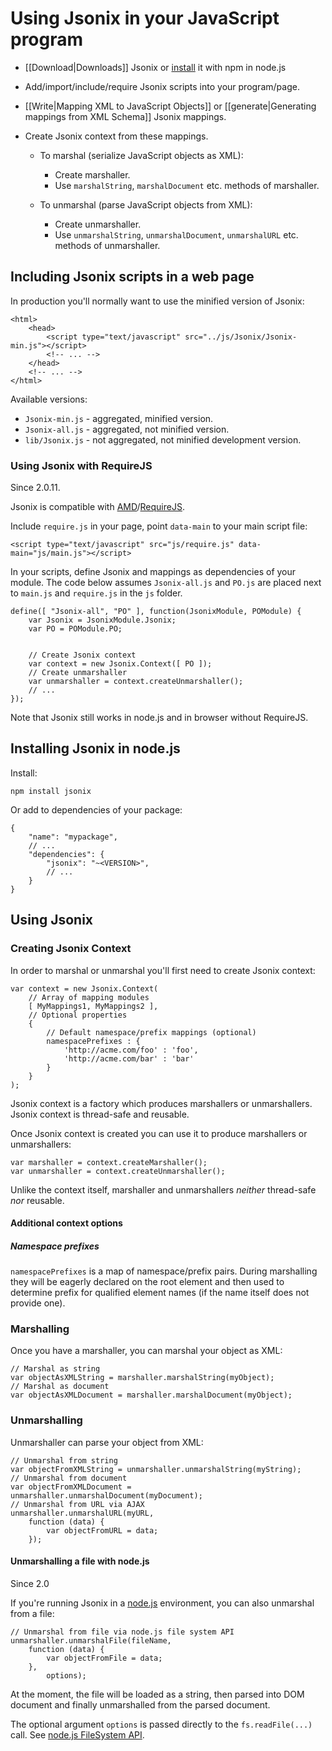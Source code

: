 

# Using Jsonix in your JavaScript program

* [[Download|Downloads]] Jsonix or [install](https://npmjs.org/package/xmldom) it with npm in node.js
* Add/import/include/require Jsonix scripts into your program/page.
* [[Write|Mapping XML to JavaScript Objects]] or [[generate|Generating mappings from XML Schema]] Jsonix mappings.
* Create Jsonix context from these mappings.

  * To marshal (serialize JavaScript objects as XML):

    * Create marshaller.
    * Use `marshalString`, `marshalDocument` etc. methods of marshaller.
  * To unmarshal (parse JavaScript objects from XML):

    * Create unmarshaller.
    * Use `unmarshalString`, `unmarshalDocument`, `unmarshalURL` etc. methods of unmarshaller.

## Including Jsonix scripts in a web page

In production you'll normally want to use the minified version of Jsonix:

```
<html>
	<head>
		<script type="text/javascript" src="../js/Jsonix/Jsonix-min.js"></script>
		<!-- ... --> 
	</head> 
	<!-- ... --> 
</html>
```

Available versions:

* `Jsonix-min.js` - aggregated, minified version.
* `Jsonix-all.js` - aggregated, not minified version.
* `lib/Jsonix.js` - not aggregated, not minified development version.

### Using Jsonix with RequireJS

Since 2.0.11.

Jsonix is compatible with [AMD](https://github.com/amdjs/amdjs-api/wiki/AMD)/[RequireJS](http://requirejs.org/).

Include `require.js` in your page, point `data-main` to your main script file:

```
<script type="text/javascript" src="js/require.js" data-main="js/main.js"></script> 
```

In your scripts, define Jsonix and mappings as dependencies of your module. The code below assumes `Jsonix-all.js` and `PO.js` are placed next to `main.js` and `require.js` in the `js` folder.

```
define([ "Jsonix-all", "PO" ], function(JsonixModule, POModule) {
	var Jsonix = JsonixModule.Jsonix;
	var PO = POModule.PO;


	// Create Jsonix context
	var context = new Jsonix.Context([ PO ]);
	// Create unmarshaller
	var unmarshaller = context.createUnmarshaller();
	// ...
});
```

Note that Jsonix still works in node.js and in browser without RequireJS.

## Installing Jsonix in node.js

Install:

```
npm install jsonix
```

Or add to dependencies of your package:

```
{
	"name": "mypackage",
	// ...
	"dependencies": {
		"jsonix": "~<VERSION>",
		// ...
	}
}
```

## Using Jsonix

### Creating Jsonix Context

In order to marshal or unmarshal you'll first need to create Jsonix context:

```
var context = new Jsonix.Context(
	// Array of mapping modules
	[ MyMappings1, MyMappings2 ],
	// Optional properties
	{
		// Default namespace/prefix mappings (optional)
		namespacePrefixes : {
			'http://acme.com/foo' : 'foo',
			'http://acme.com/bar' : 'bar'
		}
	}
);
```

Jsonix context is a factory which produces marshallers or unmarshallers. Jsonix context is thread-safe and reusable.

Once Jsonix context is created you can use it to produce marshallers or unmarshallers:

```
var marshaller = context.createMarshaller();
var unmarshaller = context.createUnmarshaller();
```

Unlike the context itself, marshaller and unmarshallers *neither* thread-safe *nor* reusable.

#### Additional context options

##### Namespace prefixes

`namespacePrefixes` is a map of namespace/prefix pairs. During marshalling they will be eagerly declared on the root element and then used to determine prefix for qualified element names (if the name itself does not provide one).

### Marshalling

Once you have a marshaller, you can marshal your object as XML:

```
// Marshal as string
var objectAsXMLString = marshaller.marshalString(myObject);
// Marshal as document
var objectAsXMLDocument = marshaller.marshalDocument(myObject);
```

### Unmarshalling

Unmarshaller can parse your object from XML:

```
// Unmarshal from string
var objectFromXMLString = unmarshaller.unmarshalString(myString);
// Unmarshal from document
var objectFromXMLDocument = unmarshaller.unmarshalDocument(myDocument);
// Unmarshal from URL via AJAX
unmarshaller.unmarshalURL(myURL,
	function (data)	{
		var objectFromURL = data;
	});
```

#### Unmarshalling a file with node.js

Since 2.0

If you're running Jsonix in a [node.js](http://nodejs.org/) environment, you can also unmarshal from a file:

```
// Unmarshal from file via node.js file system API
unmarshaller.unmarshalFile(fileName,
	function (data)	{
		var objectFromFile = data;
	},
        options);
```

At the moment, the file will be loaded as a string, then parsed into DOM document and finally unmarshalled from the parsed document.

The optional argument `options` is passed directly to the `fs.readFile(...)` call. See [node.js FileSystem API](http://nodejs.org/api/fs.html).
